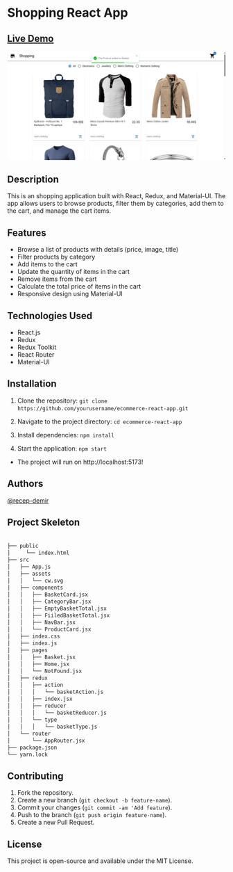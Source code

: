 # Shopping React App
## [Live Demo](https://shopping-react0.netlify.app/)
![App Screenshot](/public/image%20copy.png)
## Description

This is an shopping application built with React, Redux, and Material-UI. The app allows users to browse products, filter them by categories, add them to the cart, and manage the cart items.

## Features

- Browse a list of products with details (price, image, title)
- Filter products by category
- Add items to the cart
- Update the quantity of items in the cart
- Remove items from the cart
- Calculate the total price of items in the cart
- Responsive design using Material-UI

## Technologies Used

- React.js
- Redux
- Redux Toolkit
- React Router
- Material-UI

## Installation

1. Clone the repository:
   ```git clone https://github.com/yourusername/ecommerce-react-app.git```
2. Navigate to the project directory:
```cd ecommerce-react-app```

3. Install dependencies:
```npm install```
4. Start the application:
```npm start```
-  The project will run on http://localhost:5173!

## Authors
[@recep-demir](https://github.com/recep-demir)

## Project Skeleton
```

├── public
│     └── index.html
├── src
│   ├── App.js
│   ├── assets
│   │   └── cw.svg
│   ├── components
│   │   ├── BasketCard.jsx
│   │   ├── CategoryBar.jsx
│   │   ├── EmptyBasketTotal.jsx
│   │   ├── FiiledBasketTotal.jsx
│   │   ├── NavBar.jsx
│   │   └── ProductCard.jsx
│   ├── index.css
│   ├── index.js
│   ├── pages
│   │   ├── Basket.jsx
│   │   ├── Home.jsx
│   │   └── NotFound.jsx
│   ├── redux
│   │   ├── action
│   │   │   └── basketAction.js
│   │   ├── index.jsx
│   │   ├── reducer
│   │   │   └── basketReducer.js
│   │   └── type
│   │   │   └── basketType.js
│   └── router
│       └── AppRouter.jsx
├── package.json
└── yarn.lock
```

## Contributing
1. Fork the repository.
2. Create a new branch (```git checkout -b feature-name```).
3. Commit your changes (```git commit -am 'Add feature```).
4. Push to the branch (```git push origin feature-name```).
5. Create a new Pull Request.

## License
This project is open-source and available under the MIT License.